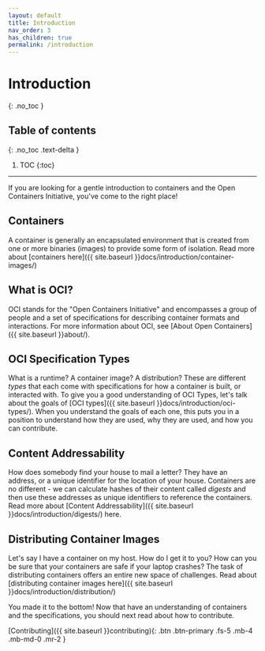 ```yaml
---
layout: default
title: Introduction
nav_order: 3
has_children: true
permalink: /introduction
---
```


# Introduction
{: .no_toc }

## Table of contents
{: .no_toc .text-delta }

1. TOC
{:toc}

---

If you are looking for a gentle introduction to containers and the Open Containers
Initiative, you've come to the right place!

## Containers

A container is generally an encapsulated environment that is created from one or more binaries (images) to provide some form of isolation. Read more about [containers here]({{ site.baseurl }}docs/introduction/container-images/)

## What is OCI?

OCI stands for the "Open Containers Initiative" and encompasses a group of people and a set of 
specifications for describing container formats and interactions. For more information about
OCI, see [About Open Containers]({{ site.baseurl }}about/).

## OCI Specification Types

What is a runtime? A container image? A distribution? These are different *types* that each
come with specifications for how a container is built, or interacted with. To give you a
good understanding of OCI Types, let's talk about the goals of [OCI types]({{ site.baseurl }}docs/introduction/oci-types/). When you understand
the goals of each one, this puts you in a position to understand how they are used, why they are used,
and how you can contribute.

## Content Addressability

How does somebody find your house to mail a letter? They have an address, or a unique
identifier for the location of your house. Containers are no different - we can calculate
hashes of their content called _digests_ and then use these addresses as unique identifiers 
to reference the containers. Read more about [Content Addressability]({{ site.baseurl }}docs/introduction/digests/) here.

## Distributing Container Images

Let's say I have a container on my host. How do I get it to you? How can you be sure
that your containers are safe if your laptop crashes? The task of distributing containers
offers an entire new space of challenges. Read about 
[distributing container images here]({{ site.baseurl }}docs/introduction/distribution/)


You made it to the bottom! Now that have an understanding of containers and the specifications, you should
next read about how to contribute.

[Contributing]({{ site.baseurl }}contributing){: .btn .btn-primary .fs-5 .mb-4 .mb-md-0 .mr-2 }
